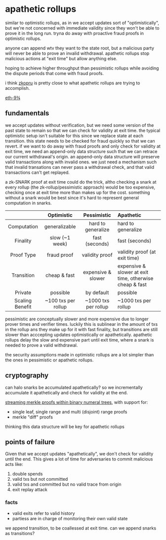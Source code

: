 # apathetic rollups

similar to optimistic rollups, as in we accept updates sort of "optimistically", but we're not concerned with immediate validity since they won't be able to prove it in the long run. tryna do away with proactive fraud proofs in optimistic rollups.

anyone can append wtv they want to the state root, but a malicious party will never be able to prove an invalid withdrawal. apathetic rollups stop malicious actions at "exit time" but allow anything else.

hoping to achieve higher throughput than pessimistic rollups while avoiding the dispute periods that come with fraud proofs.

i think [zkopru](https://docs.zkopru.network/) is pretty close to what apathetic rollups are trying to accomplish.

[eth-9¾](https://ethresear.ch/t/ethereum-9-send-erc20-privately-using-mimblewimble-and-zk-snarks/6217)

## fundamentals
we accept updates without verification, but we need some version of the past state to remain so that we can check for validity at exit time. the typical optimistic setup isn't suitable for this since we replace state at each transition. this state needs to be checked for fraud quickly so that we can revert. if we want to do away with fraud proofs and only check for validity at exit time, we need an append-only data structure such that we can retrace our current withdrawal's origin. an append-only data structure will preserve valid transactions along with invalid ones. we just need a mechanism such that invalid transations can never pass a withdrawal check, and that valid transactions can't get replayed.

a zk-SNARK proof at exit time could do the trick, altho checking a snark at every rollup (the zk-rollup/pessimistic approach) would be too expensive, checking once at exit time more than makes up for the cost. something without a snark would be best since it's hard to represent general computation in snarks.

|                 | Optimistic           | Pessimistic          | Apathetic                                               |
|:---------------:|:--------------------:|:--------------------:|:--------------------------------------------------------|
| Computation     | generalizable        | hard to generalize   | hard to generalize                                      |
| Finality        | slow (~1 week)       | fast (seconds)       | fast (seconds)                                          |
| Proof Type      | fraud proof          | validity proof       | validity proof (at exit time)                           |
| Transition      | cheap & fast         | expensive & slower   | expensive & slower at exit time, otherwise cheap & fast |
| Private         | possible             | by default           | possible                                                |
| Scaling Benefit | ~100 txs per rollup  | ~1000 txs per rollup | ~1000 txs per rollup                                    |

pessimistic are conceptually slower and more expensive due to longer prover times and verifier times. luckily this is sublinear in the amount of txs in the rollup ans they make up for it with fast finality, but transitions are still slower than acccepting updates optimistically or apathetically. apathetic rollups delay the slow and expensive part until exit time, where a snark is needed to prove a valid withdrawal.

the security assumptions made in optimistic rollups are a lot simpler than the ones in pessimistic or apathetic rollups.

## cryptography
can halo snarks be accumulated apathetically? so we incrementally accumulate it apathetically and check for validity at the end.

[streaming merkle proofs within binary numeral trees](https://eprint.iacr.org/2021/038.pdf), with support for:
- single leaf, single range and multi (disjoint) range proofs
- merkle "diff" proofs

thinking this data structure will be key for apathetic rollups

## points of failure
Given that we accept updates "apathetically", we don't check for validity until the end. This gives a lot of time for adversaries to commit malicious acts like:
1. double spends
2. valid txs but not committed
3. valid txs and committed but no valid trace from origin
4. exit replay attack

### facts
- valid exits refer to valid history
- partiess are in charge of monitoring their own valid state

we append transition, to be coallessed at exit time. can we append snarks as transitions?

